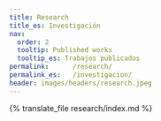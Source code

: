 ```yaml
---
title: Research
title_es: Investigación
nav:
  order: 2
  tooltip: Published works
  tooltip_es: Trabajos publicados
permalink:      /research/
permalink_es:   /investigacion/
header: images/headers/research.jpeg
---
```


{% translate_file research/index.md %}
